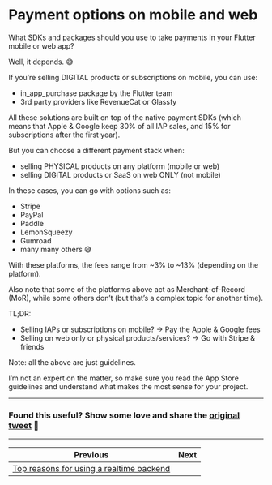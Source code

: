 # Payment options on mobile and web

What SDKs and packages should you use to take payments in your Flutter mobile or web app?

Well, it depends. 😅

If you’re selling DIGITAL products or subscriptions on mobile, you can use:

- in_app_purchase package by the Flutter team
- 3rd party providers like RevenueCat or Glassfy

All these solutions are built on top of the native payment SDKs (which means that Apple & Google keep 30% of all IAP sales, and 15% for subscriptions after the first year).

But you can choose a different payment stack when:

- selling PHYSICAL products on any platform (mobile or web)
- selling DIGITAL products or SaaS on web ONLY (not mobile)

In these cases, you can go with options such as:

- Stripe
- PayPal
- Paddle
- LemonSqueezy
- Gumroad
- many many others 😅

With these platforms, the fees range from ~3% to ~13% (depending on the platform).

Also note that some of the platforms above act as Merchant-of-Record (MoR), while some others don’t (but that’s a complex topic for another time).

TL;DR:

- Selling IAPs or subscriptions on mobile? → Pay the Apple & Google fees
- Selling on web only or physical products/services? → Go with Stripe & friends

Note: all the above are just guidelines.

I’m not an expert on the matter, so make sure you read the App Store guidelines and understand what makes the most sense for your project.

---

### Found this useful? Show some love and share the [original tweet](https://twitter.com/biz84/status/1707403535481016424) 🙏

---

| Previous | Next |
| -------- | ---- |
| [Top reasons for using a realtime backend](../0123-user-realtime-backend/index.md) |  |

